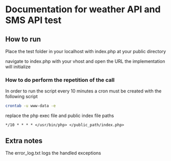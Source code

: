 # Documentation for weather API and SMS API test
## How to run
Place the test folder in your localhost with index.php at your public directory

navigate to index.php with your vhost and open the URL the implementation will initialize

### How to do perform the repetition of the call
In order to run the script every 10 minutes a cron must be created with the following script 

```bash
crontab -u www-data -e
```
replace the php exec file and public index file paths

``*/10 * * * * </usr/bin/php> </public_path/index.php>``

## Extra notes
The error_log.txt logs the handled exceptions
